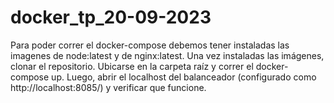 # docker_tp_20-09-2023

Para poder correr el docker-compose debemos tener instaladas las imagenes de node:latest y de nginx:latest. 
Una vez instaladas las imágenes, clonar el repositorio. Ubicarse en la carpeta raíz y correr el docker-compose up.
Luego, abrir el localhost del balanceador (configurado como http://localhost:8085/) y verificar que funcione.
